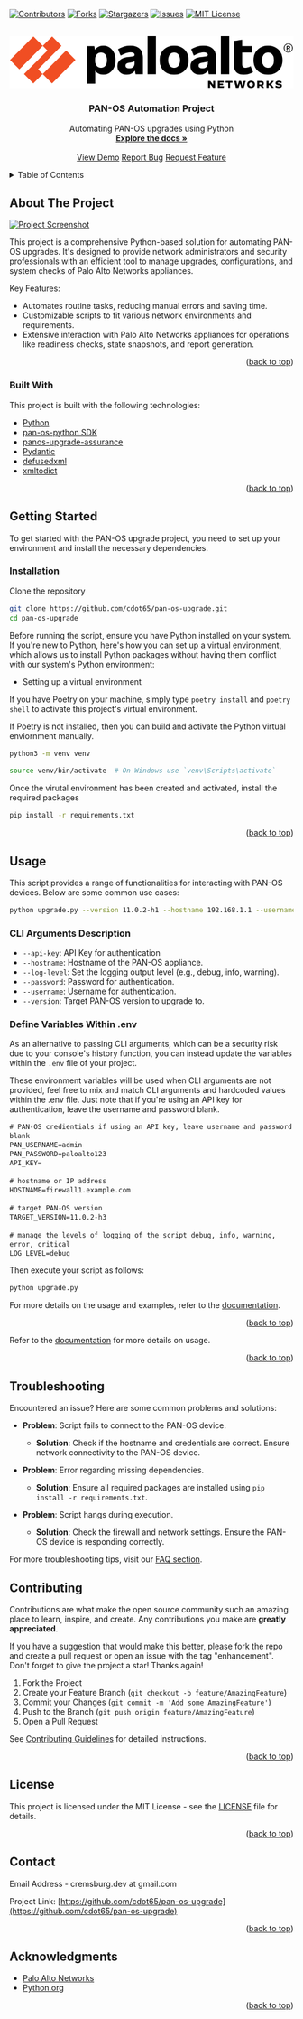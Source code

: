 <a name="readme-top"></a>

<!-- PROJECT SHIELDS -->
[![Contributors][contributors-shield]][contributors-url]
[![Forks][forks-shield]][forks-url]
[![Stargazers][stars-shield]][stars-url]
[![Issues][issues-shield]][issues-url]
[![MIT License][license-shield]][license-url]

<!-- PROJECT LOGO -->
<br />
<div align="center">
    <img src="images/logo.svg" alt="Logo">
    <h3 align="center">PAN-OS Automation Project</h3>
    <p align="center">
        Automating PAN-OS upgrades using Python
        <br />
        <a href="https://github.com/cdot65/pan-os-upgrade"><strong>Explore the docs »</strong></a>
        <br />
        <br />
        <a href="https://github.com/cdot65/pan-os-upgrade">View Demo</a>
        <a href="https://github.com/cdot65/pan-os-upgrade/issues">Report Bug</a>
        <a href="https://github.com/cdot65/pan-os-upgrade/issues">Request Feature</a>
    </p>
</div>

<!-- TABLE OF CONTENTS -->
<details>
    <summary>Table of Contents</summary>
    <ol>
        <li>
            <a href="#about-the-project">About The Project</a>
            <ul>
                <li><a href="#built-with">Built With</a></li>
            </ul>
        </li>
        <li>
            <a href="#getting-started">Getting Started</a>
            <ul>
                <li><a href="#prerequisites">Prerequisites</a></li>
                <li><a href="#installation">Installation</a></li>
            </ul>
        </li>
        <li><a href="#usage">Usage</a></li>
        <li><a href="#contributing">Contributing</a></li>
        <li><a href="#license">License</a></li>
        <li><a href="#contact">Contact</a></li>
        <li><a href="#acknowledgments">Acknowledgments</a></li>
    </ol>
</details>

<!-- ABOUT THE PROJECT -->
## About The Project

[![Project Screenshot][product-screenshot]](https://paloaltonetworks.com)

This project is a comprehensive Python-based solution for automating PAN-OS upgrades. It's designed to provide network administrators and security professionals with an efficient tool to manage upgrades, configurations, and system checks of Palo Alto Networks appliances.

Key Features:

* Automates routine tasks, reducing manual errors and saving time.
* Customizable scripts to fit various network environments and requirements.
* Extensive interaction with Palo Alto Networks appliances for operations like readiness checks, state snapshots, and report generation.

<p align="right">(<a href="#readme-top">back to top</a>)</p>

### Built With

This project is built with the following technologies:

* [Python](https://python.org/)
* [pan-os-python SDK](https://github.com/PaloAltoNetworks/pan-os-python)
* [panos-upgrade-assurance](https://github.com/PaloAltoNetworks/pan-os-upgrade-assurance)
* [Pydantic](https://docs.pydantic.dev/latest/)
* [defusedxml](https://pypi.org/project/defusedxml/)
* [xmltodict](https://pypi.org/project/xmltodict/)

<p align="right">(<a href="#readme-top">back to top</a>)</p>

<!-- GETTING STARTED -->
## Getting Started

To get started with the PAN-OS upgrade project, you need to set up your environment and install the necessary dependencies.

### Installation

Clone the repository

```bash
git clone https://github.com/cdot65/pan-os-upgrade.git
cd pan-os-upgrade
```

Before running the script, ensure you have Python installed on your system. If you're new to Python, here's how you can set up a virtual environment, which allows us to install Python packages without having them conflict with our system's Python environment:

* Setting up a virtual environment

If you have Poetry on your machine, simply type `poetry install` and `poetry shell` to activate this project's virtual environment.

If Poetry is not installed, then you can build and activate the Python virtual enviornment manually.

```bash
python3 -m venv venv
```

```bash
source venv/bin/activate  # On Windows use `venv\Scripts\activate`
```

Once the virutal environment has been created and activated, install the required packages

```bash
pip install -r requirements.txt
```

<p align="right">(<a href="#readme-top">back to top</a>)</p>

<!-- USAGE EXAMPLES -->
## Usage

This script provides a range of functionalities for interacting with PAN-OS devices. Below are some common use cases:

```bash
python upgrade.py --version 11.0.2-h1 --hostname 192.168.1.1 --username admin --password paloalto123 --log-level debug
```

### CLI Arguments Description

* `--api-key`: API Key for authentication
* `--hostname`: Hostname of the PAN-OS appliance.
* `--log-level`: Set the logging output level (e.g., debug, info, warning).
* `--password`: Password for authentication.
* `--username`: Username for authentication.
* `--version`: Target PAN-OS version to upgrade to.

### Define Variables Within .env

As an alternative to passing CLI arguments, which can be a security risk due to your console's history function, you can instead update the variables within the `.env` file of your project.

These environment variables will be used when CLI arguments are not provided, feel free to mix and match CLI arguments and hardcoded values within the .env file. Just note that if you're using an API key for authentication, leave the username and password blank.

```env
# PAN-OS credientials if using an API key, leave username and password blank
PAN_USERNAME=admin
PAN_PASSWORD=paloalto123
API_KEY=

# hostname or IP address
HOSTNAME=firewall1.example.com

# target PAN-OS version
TARGET_VERSION=11.0.2-h3

# manage the levels of logging of the script debug, info, warning, error, critical
LOG_LEVEL=debug
```

Then execute your script as follows:

```bash
python upgrade.py
```

For more details on the usage and examples, refer to the [documentation](https://cdot65.github.io/pan-os-upgrade/).

<p align="right">(<a href="#readme-top">back to top</a>)</p>

Refer to the [documentation](https://github.com/cdot65/pan-os-upgrade) for more details on usage.

<p align="right">(<a href="#readme-top">back to top</a>)</p>

<!-- TROUBLESHOOTING -->
## Troubleshooting

Encountered an issue? Here are some common problems and solutions:

* **Problem**: Script fails to connect to the PAN-OS device.
  * **Solution**: Check if the hostname and credentials are correct. Ensure network connectivity to the PAN-OS device.

* **Problem**: Error regarding missing dependencies.
  * **Solution**: Ensure all required packages are installed using `pip install -r requirements.txt`.

* **Problem**: Script hangs during execution.
  * **Solution**: Check the firewall and network settings. Ensure the PAN-OS device is responding correctly.

For more troubleshooting tips, visit our [FAQ section](#).

<!-- CONTRIBUTING -->
## Contributing

Contributions are what make the open source community such an amazing place to learn, inspire, and create. Any contributions you make are **greatly appreciated**.

If you have a suggestion that would make this better, please fork the repo and create a pull request or open an issue with the tag "enhancement". Don't forget to give the project a star! Thanks again!

1. Fork the Project
2. Create your Feature Branch (`git checkout -b feature/AmazingFeature`)
3. Commit your Changes (`git commit -m 'Add some AmazingFeature'`)
4. Push to the Branch (`git push origin feature/AmazingFeature`)
5. Open a Pull Request

See [Contributing Guidelines](#) for detailed instructions.

<p align="right">(<a href="#readme-top">back to top</a>)</p>

<!-- LICENSE -->
## License

This project is licensed under the MIT License - see the [LICENSE](LICENSE) file for details.

<p align="right">(<a href="#readme-top">back to top</a>)</p>

<!-- CONTACT -->
## Contact

Email Address - cremsburg.dev at gmail.com

Project Link: [https://github.com/cdot65/pan-os-upgrade](https://github.com/cdot65/pan-os-upgrade)

<p align="right">(<a href="#readme-top">back to top</a>)</p>

<!-- ACKNOWLEDGMENTS -->
## Acknowledgments

* [Palo Alto Networks](https://www.paloaltonetworks.com/)
* [Python.org](https://python.org/)

<p align="right">(<a href="#readme-top">back to top</a>)</p>

<!-- MARKDOWN LINKS & IMAGES -->
[contributors-shield]: https://img.shields.io/github/contributors/cdot65/pan-os-upgrade.svg?style=for-the-badge
[contributors-url]: https://github.com/cdot65/pan-os-upgrade/graphs/contributors
[forks-shield]: https://img.shields.io/github/forks/cdot65/pan-os-upgrade.svg?style=for-the-badge
[forks-url]: https://github.com/cdot65/pan-os-upgrade/network/members
[stars-shield]: https://img.shields.io/github/stars/cdot65/pan-os-upgrade.svg?style=for-the-badge
[stars-url]: https://github.com/cdot65/pan-os-upgrade/stargazers
[issues-shield]: https://img.shields.io/github/issues/cdot65/pan-os-upgrade.svg?style=for-the-badge
[issues-url]: https://github.com/cdot65/pan-os-upgrade/issues
[license-shield]: https://img.shields.io/github/license/cdot65/pan-os-upgrade.svg?style=for-the-badge
[license-url]: https://github.com/cdot65/pan-os-upgrade/blob/main/LICENSE
[product-screenshot]: https://github.com/cdot65/pan-os-upgrade/blob/main/images/example_execution.jpg
